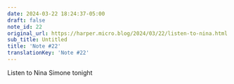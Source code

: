```yaml
---
date: 2024-03-22 18:24:37-05:00
draft: false
note_id: 22
original_url: https://harper.micro.blog/2024/03/22/listen-to-nina.html
sub_title: Untitled
title: 'Note #22'
translationKey: 'Note #22'
---
```


Listen to Nina Simone tonight